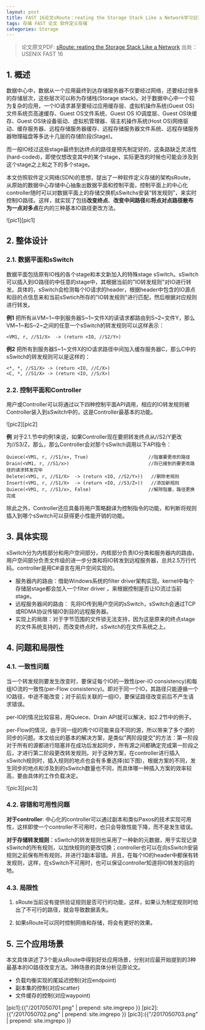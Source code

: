 ```yaml
---
layout: post
title: FAST 16论文sRoute：reating the Storage Stack Like a Network学习记录
tags: 存储 FAST 论文 软件定义存储
categories: Storage
---
```



> 论文原文PDF: [sRoute: reating the Storage Stack Like a Network](https://www.usenix.org/system/files/conference/fast16/fast16-papers-stefanovici.pdf)
> 出处：USENIX FAST 16

## 1. 概述

数据中心中，数据从一个应用最终到达存储服务器不仅要经过网络，还要经过很多的存储层次，这些层次可以称为存储栈(Storage stack)。对于数据中心中一个较为复杂的应用，一个IO请求甚至要经过应用缓存层、虚拟机操作系统(Guest OS)文件系统页高速缓存、Guest OS文件系统、Guest OS IO调度层、Guest OS块缓存、Guest OS块设备驱动、虚拟机管理器、宿主机操作系统(Host OS)网络驱动、缓存服务器、远程存储服务器缓存、远程存储服务器文件系统、远程存储服务器物理磁盘等多达十几层的存储阶段(Stage)。

而一般IO经过这些stage最终到达终点的路径是预先制定好的，这条路缺乏灵活性(hard-coded)，即使仅想改变其中的某个stage，实际更改的时候也可能会涉及到这个stage之上和之下的多个stage。

本文仿照软件定义网络(SDN)的思想，提出了一种软件定义存储的架构sRoute，从原始的数据中心存储中心抽象出数据平面和控制平面，控制平面上的中心化controller随时可以对数据平面上的存储交换机sSwitchs安装“转发规则”，来实时控制IO路径。这样，就实现了包括**改变终点**、**改变中间路径**和**将点对点路径散布为一点对多点**在内的三种基本IO路径更改方法。

![pic1][pic1]

## 2. 整体设计

### 2.1. 数据平面和sSwitch

数据平面包括原有IO栈的各个stage和本文新加入的特殊stage sSwitch。sSwitch可以插入到IO路径的中任意的stage中，其根据当前的"IO转发规则"对IO进行转发。具体的，sSwitch会检测每个IO请求的header，根据header中包含的IO源点和目的点信息来和当前sSwtich所存的"IO转发规则"进行匹配，然后根据对应规则进行转发。


**例1**  把所有从VM~1~中到服务器S~1~文件X的读请求都路由到S~2~文件Y，那么VM~1~和S~2~之间的任意一个sSwitch的转发规则可以这样表示：
```
<VM1, r, //S1/X>  -> (return <IO, //S2/Y>)
```
**例2**  把所有到服务器S~1~文件X的IO请求路径中间加入缓存服务器C，那么C中的sSwitch的转发规则可以是这样的：
```
<*, *, //S1/X> -> (return <IO, //C/X>)
<C, *, //S1/X> -> (return <IO, //S/X>)
```

### 2.2. 控制平面和Controller

用户或Controller可以将通过以下四种控制平面API调用，相应的IO转发规则被Controller装入到sSwitch中的，这是Controller最基本的功能。

![pic2][pic2]

**例** 对于2.1.节中的例1来说，如果Controller现在要把转发终点从//S2/Y更改为//S3/Z，那么，那么Controller会对那个sSwitch调用以下API指令：
```	
Quiece(<VM1, r, //S1/x>, True) 						//阻塞要更改的路径
Drain(<VM1, r, //S1/x>)  			 		 		//将已接到的要更改路径的请求转发完毕
Delete(<VM1, r, //S1/X>  -> (return <IO, //S2/Y>))	 //删除老规则
Insert(<VM1, r, //S1/X>  -> (return <IO, //S3/Z>))	 //添加新规则
Quiece(<VM1, r, //S1/x>, False)						//解除阻塞，路径更换完成
```

除此之外，Controller还应具备将用户策略翻译为控制指令的功能，和判断将规则插入到哪个sSwitch可以获得更小性能开销的功能。


## 3. 具体实现

sSwitch分为内核部分和用户空间部分，内核部分负责IO分类和服务器内的路由，用户空间部分负责文件级的进一步分类和将IO转发到远程服务器，总共2.5万行代码。controller是用C#语言在用户空间实现的。

* 服务器内的路由：借助Windows系统的filter driver架构实现。kernel中每个存储层stage都会加入一个filter driver ，来根据控制是否让IO流过当前stage。
* 远程服务器间的路由： 先将IO传到用户空间的sSwitch，sSwitch会通过TCP或RDMA协议传输IO到目的远程服务器。
* 实现上的局限：对于字节范围的文件锁无法支持，因为这是原来的终点stage的文件系统支持的，而改变终点时，sSwitch的在文件系统之上。


## 4. 问题和局限性

### 4.1. 一致性问题

当一个转发规则要发生改变时，要保证每个IO的一致性(per-IO consistency)和每组IO流的一致性(per-Flow consistency)。即对于同一个IO，其路径只能遵循一个IO路径，中途不能改变；对于前后关联的一组IO，要保证路径改变前后不产生请求错误。

per-IO的情况比较容易，用Quiece、Drain API就可以解决，如2.2节中的例子。

per-Flow的情况，由于同一组的两个IO可能来自不同的源，所以带来了多个源的同步的问题。本文给出的基本的解决方案，是类似"两阶段提交"的方法：第一阶段对于所有的源都进行阻塞并在成功后发起同步，所有源之间都确定完成第一阶段之后，才进行第二阶段更改转发规则。对于这种方案，在controller进行插入sSwitch规则时，插入规则的地点也会有多重选择(如下图)，根据方案的不同，发生同步的地点和涉及到的sSwitch数量也不同，而具体哪一种插入方案的效率较高，要由具体的工作负载决定。

![pic3][pic3]

### 4.2. 容错和可用性问题

**对于controller**: 中心化的controller可以通过副本和类似Paxos的技术实现可用性，这样即使一个controller不可用时，也只会导致性能下降，而不是发生错误。

**对于存储转发规则**：sSwitch的转发规则也采用了一种新的元数据，用于实现记录sSwitch的所有规则，以加快规则的更改切换；controller也可以在向sSwitch安装规则之前保有所有规则，并进行3副本容错。并且，在每个IO的header中都保有转发规则，这样，在sSwitch不可用时，也可以保证controller知道将IO转发的目的地。

### 4.3. 局限性

1. sRoute当前没有提供验证规则是否可行的功能，这样，如果认为制定规则时给出了不可行的路径，就会导致数据丢失。

2. 如果sRoute可以同时控制网络和存储，将会有更好的效果。


## 5. 三个应用场景

本文具体讲述了3个能从sRoute中得到好处应用场景，分别对应最开始提到的3种最基本的IO路径改变方法。3种场景的具体分析见原论文。


* 负载均衡实现的尾延迟控制(对应endpoint)
* 副本集的控制(对应scatter)
* 文件缓存的控制(对应waypoint)



[pic1]:{{"/2017050701.png" | prepend: site.imgrepo }}
[pic2]:{{"/2017050702.png" | prepend: site.imgrepo }}
[pic3]:{{"/2017050703.png" | prepend: site.imgrepo }}
